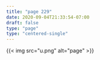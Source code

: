 ```yaml
---
title: "page 229"
date: 2020-09-04T21:33:54-07:00
draft: false
type: "page"
type: "centered-single"
---
```


{{< img src="u.png" alt="page" >}}
